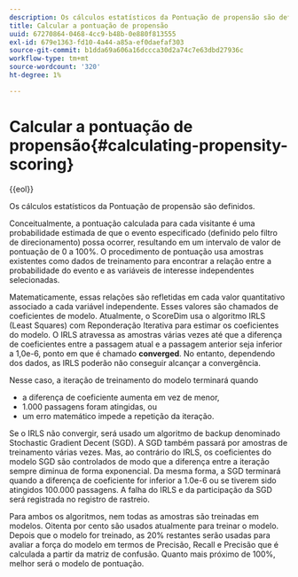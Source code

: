 ```yaml
---
description: Os cálculos estatísticos da Pontuação de propensão são definidos.
title: Calcular a pontuação de propensão
uuid: 67270864-0468-4cc9-b48b-0e880f813555
exl-id: 679e1363-fd10-4a44-a85a-ef0daefaf303
source-git-commit: b1dda69a606a16dccca30d2a74c7e63dbd27936c
workflow-type: tm+mt
source-wordcount: '320'
ht-degree: 1%

---
```


# Calcular a pontuação de propensão{#calculating-propensity-scoring}

{{eol}}

Os cálculos estatísticos da Pontuação de propensão são definidos.

Conceitualmente, a pontuação calculada para cada visitante é uma probabilidade estimada de que o evento especificado (definido pelo filtro de direcionamento) possa ocorrer, resultando em um intervalo de valor de pontuação de 0 a 100%. O procedimento de pontuação usa amostras existentes como dados de treinamento para encontrar a relação entre a probabilidade do evento e as variáveis de interesse independentes selecionadas.

Matematicamente, essas relações são refletidas em cada valor quantitativo associado a cada variável independente. Esses valores são chamados de coeficientes de modelo. Atualmente, o ScoreDim usa o algoritmo IRLS (Least Squares) com Reponderação Iterativa para estimar os coeficientes do modelo. O IRLS atravessa as amostras várias vezes até que a diferença de coeficientes entre a passagem atual e a passagem anterior seja inferior a 1,0e-6, ponto em que é chamado **converged**. No entanto, dependendo dos dados, as IRLS poderão não conseguir alcançar a convergência.

Nesse caso, a iteração de treinamento do modelo terminará quando

* a diferença de coeficiente aumenta em vez de menor,
* 1.000 passagens foram atingidas, ou
* um erro matemático impede a repetição da iteração.

Se o IRLS não convergir, será usado um algoritmo de backup denominado Stochastic Gradient Decent (SGD). A SGD também passará por amostras de treinamento várias vezes. Mas, ao contrário do IRLS, os coeficientes do modelo SGD são controlados de modo que a diferença entre a iteração sempre diminua de forma exponencial. Da mesma forma, a SGD terminará quando a diferença de coeficiente for inferior a 1.0e-6 ou se tiverem sido atingidos 100.000 passagens. A falha do IRLS e da participação da SGD será registrada no registro de rastreio.

Para ambos os algoritmos, nem todas as amostras são treinadas em modelos. Oitenta por cento são usados atualmente para treinar o modelo. Depois que o modelo for treinado, as 20% restantes serão usadas para avaliar a força do modelo em termos de Precisão, Recall e Precisão que é calculada a partir da matriz de confusão. Quanto mais próximo de 100%, melhor será o modelo de pontuação.
